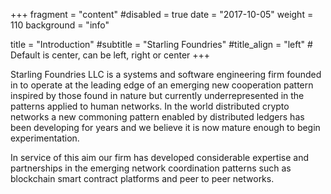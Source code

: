 +++
fragment = "content"
#disabled = true
date = "2017-10-05"
weight = 110
background = "info"

title = "Introduction"
#subtitle = "Starling Foundries"
#title_align = "left" # Default is center, can be left, right or center
+++

Starling Foundries LLC is a systems and software engineering firm founded in to operate at the leading edge of an emerging new cooperation pattern inspired by those found in nature but currently underrepresented in the patterns applied to human networks. In the world distributed crypto networks a new commoning pattern enabled by distributed ledgers has been developing for years and we believe it is now mature enough to begin experimentation.

In service of this aim our firm has developed considerable expertise and partnerships in the emerging network coordination patterns such as blockchain smart contract platforms and peer to peer networks.
